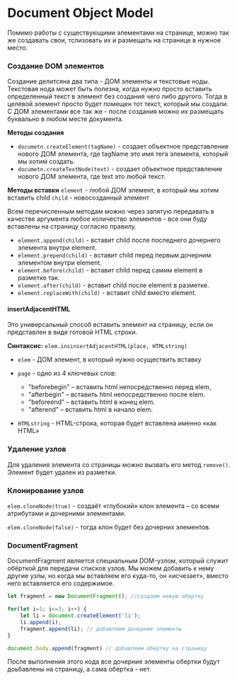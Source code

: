 # Document Object Model
Помимо работы с существующими элементами на странице, можно так же создавать свои, тслизовать их и размещать на странице в нужное место.

### Создание DOM элементов
Создание делитсяна два типа - ДОМ элементы и текстовые ноды. Текстовая нода может быть полезна, когда нужно просто вставить определенный текст в элемент без создания чего либо другого. Тогда в целевой элемент просто будет помещен тот текст, который мы создали. С ДОМ элементами все так же - после создания можно их размещать буквально в любом месте документа.

**Методы создания**
* `documetn.createElement(tagName)` - создает объектное представление нового ДОМ элемента, где tagName это имя тега элемента, который мы хотим создать.
* `documetn.createTextNode(text)` - создает объектное представление нового ДОМ элемента, где text это любой текст.

**Методы вставки**
`element` - любой ДОМ элемент, в который мы хотим вставить child
`child` - новосозданный элемент

Всем перечисленным методам можно через запятую передавать в качестве аргумента любое количество элементов - все они буду вставлены на страницу согласно правилу.

* `element.append(child)` - вставит child после последнего дочернего элемента внутри element.
* `element.prepend(child)` - вставит child перед первым дочерним элементом внутри element.
* `element.before(child)` - вставит child перед самим element в разметке так.
* `element.after(child)` - вставит child после element в разметке.
* `element.replaceWith(child)` - вставит child вместо element.

#### insertAdjacentHTML
Это универсальный способ вставить элемент на страницу, если он представлен в виде готовой HTML строки.

**Синтаксис:**
`elem.insinsertAdjacentHTML(place, HTMLstring)`

* `elem` - ДОМ элемент, в который нужно осуществить вставку

* `page` - одно из 4 ключевых слов:
    * "beforebegin" – вставить html непосредственно перед elem,
    * "afterbegin"  – вставить html непосредственно после elem.
    * "beforeend"   – вставить html в конец elem.
    * "afterend"    – вставить html в начало elem.

* `HTMLstring` - HTML-строка, которая будет вставлена именно «как HTML»

### Удаление узлов
Для удаления элемента со страницы можно вызвать его метод `remove()`. Элемент будет удален из разметки.

### Клонирование узлов
`elem.cloneNode(true)` - создаёт «глубокий» клон элемента – со всеми атрибутами и дочерними элементами.

`elem.cloneNode(false)` - тогда клон будет без дочерних элементов.

### DocumentFragment
DocumentFragment является специальным DOM-узлом, который служит обёрткой для передачи списков узлов.
Мы можем добавить к нему другие узлы, но когда мы вставляем его куда-то, он «исчезает», вместо него вставляется его содержимое.

```js
let fragment = new DocumentFragment(); //создаем новую обертку

for(let i=1; i<=3; i++) {
    let li = document.createElement('li');
    li.append(i);
    fragment.append(li); // добавляем дочерние элементы
}

document.body.append(fragment) // добавляем обертку на страницу
```
После выполнения этого кода все дочерние элементы обертки будут доьбавлены на страницу, а сама обертка - нет.